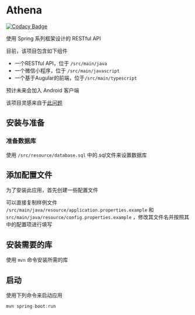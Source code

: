 # Athena
[![Codacy Badge](https://api.codacy.com/project/badge/Grade/21467d5fe5e04162accce3d650b1b533)](https://www.codacy.com/app/a444529216/Athena?utm_source=github.com&amp;utm_medium=referral&amp;utm_content=TommyCpp/Athena&amp;utm_campaign=Badge_Grade)

使用 Spring 系列框架设计的 RESTful API

目前，该项目包含如下组件
* 一个RESTful API，位于 `/src/main/java`
* 一个微信小程序，位于 `/src/main/javascript`
* 一个基于Augular的前端，位于`/src/main/typescript`

预计未来会加入 Android 客户端

该项目灵感来自于[此问题](http://www.cnsoftbei.com/bencandy.php?fid=148&aid=1532)

## 安装与准备
### 准备数据库
使用 `/src/resource/database.sql` 中的.sql文件来设置数据库

## 添加配置文件
为了安装此应用，首先创建一些配置文件

可以直接复制样例文件 `/src/main/java/resource/application.properties.example` 和 `src/main/java/resource/config.properties.example` ，修改其文件名并按照其中的配置项进行填写

## 安装需要的库
使用 `mvn` 命令安装所需的库

## 启动
使用下列命令来启动应用
```java
mvn spring-boot:run
```